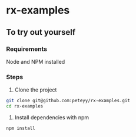 # rx-examples

## To try out yourself

### Requirements

Node and NPM installed

### Steps

1. Clone the project
```bash
git clone git@github.com:peteyy/rx-examples.git
cd rx-examples
```

1. Install dependencies with npm
```bash
npm install
```
